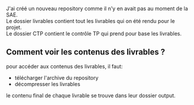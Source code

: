 J'ai créé un nouveau repository comme il n'y en avait pas au moment de la SAE.  
Le dossier livrables contient tout les livrables qui on été rendu pour le projet.  
Le dossier CTP contient le contrôle TP qui prend pour base les livrables.  

## Comment voir les contenus des livrables ?  

pour accéder aux contenus des livrables, il faut:  
  * télécharger l'archive du repository  
  * décompresser les livrables   

le contenu final de chaque livrable se trouve dans leur dossier output.
